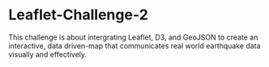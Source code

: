# Leaflet-Challenge-2
This challenge is about intergrating Leaflet, D3, and GeoJSON to create an interactive, data driven-map that communicates real world earthquake data visually and effectively.
